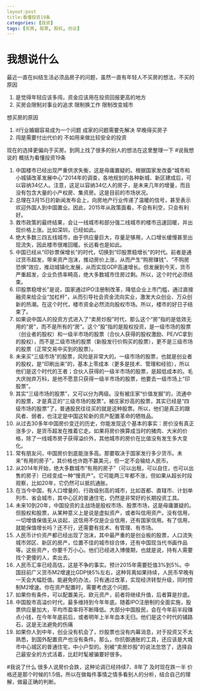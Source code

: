 ```yaml
---
layout:post
title:看懂投资19条
categories: [投资]
tags: [买房, 股票, 股权, 创业]
---
```


# 我想说什么
最近一直在纠结生活必须品房子的问题，虽然一直有年轻人不买房的想法，不买的原因

1. 是觉得年轻应该多闯，资金应该用在投资回报更高的地方
2. 买房会限制对事业的追求 限制换工作 限制改变城市

想买房的原因

1. it行业婚姻容易成为一个问题 成家的问题需要先解决 早晚得买房子
2. 闯是需要付出代价的 不如用来做比较安全的投资

现在的选择更偏向于买房。到网上找了很多的别人的想法在这里整理一下
#说我想说的
概括为看懂投资19条

1. 中国楼市已经出现严重供求失衡，这是毋庸置疑的。根据国家发改委“城市和小城镇改革发展中心”2014年的调查，各地规划的各种新城、新区建成后，可以容纳34亿人。注意，这足以容纳34亿人的房子，是未来几年的增量，而且没有包含大量的小产权房、集资房。这是目前的市场状况。
2. 总理在3月15日的新闻发布会上，向房地产行业传递了温暖的信号，甚至表示欢迎外国人到中国置业。因此，2015年从政策面看，不会有利空，只会有利好。
3. 救市政策的最终结果，会让一线城市和部分强二线城市的楼市迅速回暖，并出现价格上涨。比如深圳，已经如此。
4. 绝大多数三四五线城市，由于供应量巨大，存量足够用，人口增长缓慢甚至出现流失，因此楼市很难回暖。长远看也是如此。
5. 中国已经从“印钞票保增长”的时代，切换到“印股票稳增长”的时代。前者是通过货币超发，带来资产泡沫，推动房价上涨，从而产生“购房赚钱”、“不购房恐惧”效应，推动城镇化发展，从而实现GDP高速增长。但发展到今天，货币严重超发，企业负债率畸高，绝大多数城市住房过剩。所以，这个时代必须结束。
6. 印股票稳增长”是说，国家通过IPO注册制改革，降低企业上市门槛，通过直接融资来给企业“加杠杆”，从而引导社会资金流向实业，激发大众创业、万众创新的热潮。在这个时代，楼市资金必然流向股权市场。所以，楼市的好日子结束了。
7. 如果说中国人的投资方式进入了“卖房炒股”时代，那么这个“房”指的是低效无用的“房”，而不是所有的“房”。这个“股”指的是股权投资，是一级市场的股票（创业者的股权）和一级半市场的股票（合伙人获得的股权激励、PE/VC拿到的股权），而不是二级市场的股票（新股发行价购买的股票），更不是三级市场的股票（正常交易中买到的股票）。
8. 未来买“三级市场”的股票，风险是非常大的。一级市场的股票，也就是创业者的股权，是“印刷出来”的，基本上零成本（更多是技术、管理和经验），所以他们是这个时代的王者；合伙人获得的一级半市场的股票，是超低成本的。毛大庆抛弃万科，是他不愿意只获得一级半市场的股票，他要去一级市场上“印股票”。
9. 其实“三级市场的股票”，又可以分为两级。没有被庄家“价值发掘”的，流通中的股票，才是真正的“三级市场的股票”。被庄家炒高的股票，其实已经是“四级市场的股票”了，普通股民往往买的就是这种股票。所以，他们是真正的跟风者、弱者，也注定是中国这轮新的资产配置革命的牺牲品。
10. 从过去30多年中国房价变迁的历史，你能发现这个基本的事实：房价没有真正涨多少，是货币超发在推着它走。如果将房价换算成当时的猪肉、大米的价格，除了一线城市房子获得溢价外，其他城市的房价在比值没有发生多大变化。
11. 常有朋友问，中国房价到底能涨多高。那要取决于国家发行多少货币。未来“有用的房子”，其价格也许跑不赢美元，但一定不会输给人民币。
12. 从2014年开始，绝大多数城市“有用的房子”（可以出租，可以自住，也可以出售的房子）已经变成一种“慢资产”。它可能两三年都不涨，但如果从超长时段观察，比如20年，它仍然可以抵抗通胀。
13. 在当今中国，有人口增量的、行政级别高的城市，比如首都、直辖市、计划单列市、省会城市，其中心区的普通住宅，仍然是非常好的长期投资工具。
14. 未来10到20年，中国投资的主战场是股权市场、股票市场，这是毋庸置疑的。但股权和股票，从某种意义上是说是虚拟资产，或者叫信用资产。没有信用，一切增值保值无从谈起，这信用不仅是企业信用，还有国家信用。有了信用，就能保值增长吗？还不行，还需要有技术、有管理、有市场。
15. 人民币计价资产都已经出现了泡沫，其中最严重的是创业板的股票，人口流失城市郊区、新区的房产，位置不佳的城市综合体，还有中国现当代书画作品等。这些资产，你要千万小心。他们已经进入博傻期，也就是说，持有人需要找个更傻的人，卖出去。
16. 人民币汇率已经高估，这是不争的事实。预计2015年需要贬值3%到5%。中国目前广义货币M2增速比GDP快5%左右，这种背离如果持续，人民币早晚有一天会大幅贬值。能避免的办法，只有通过改革，实现经济转型升级，同时控制M2增速。你在资产配置时，需要考虑这个问题。
17. 如果你有条件，可以配置美元、欧元资产，前者将继续升值，后者算是抄底。
18. 中国股市高溢价时代，最多维持到今年年底。随着IPO注册制的全面实施，股票供应量加大，平均市盈率将不断降低。大部分中国股民，会在今年前半段赚点小钱，在今年年底前后，或者明年上半年血本无归。他们是这个时代的铺路石，这是无法避免的伤痛
19. 如果你人到中年，创业没有机会了，炒股票也没有内幕消息，对于投资又不太熟悉，到国外配置资产也没有条件。那么，你抗御通胀的工具，还应该是大城市中心城区的普通住宅，中小户型的。别被“卖房炒股”的说法忽悠了，选择自己最安全的方式活着，比赶时髦被骗要好很多。


#我说了什么
很多人说房价会跌，这种论调已经持续7、8年了 及时现在跌一半 价格还是那个时候的1.5倍。所以在做每件事情之情多看别人的分析，结合自己的理解，做最正确的判断。
